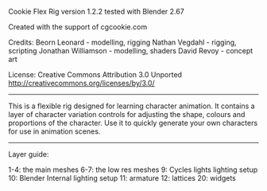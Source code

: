  
Cookie Flex Rig
version 1.2.2
tested with Blender 2.67

Created with the support of cgcookie.com

Credits:
    Beorn Leonard - modelling, rigging
    Nathan Vegdahl - rigging, scripting
    Jonathan Williamson - modelling, shaders
    David Revoy - concept art
    
License:
    Creative Commons Attribution 3.0 Unported 
    http://creativecommons.org/licenses/by/3.0/

----

This is a flexible rig designed for learning character animation.
It contains a layer of character variation controls for adjusting the shape, colours and proportions of the character.
Use it to quickly generate your own characters for use in animation scenes. 

----

Layer guide:

1-4:    the main meshes
6-7:    the low res meshes
9:      Cycles lights lighting setup
10:     Blender Internal lighting setup
11:     armature
12:     lattices
20:     widgets
